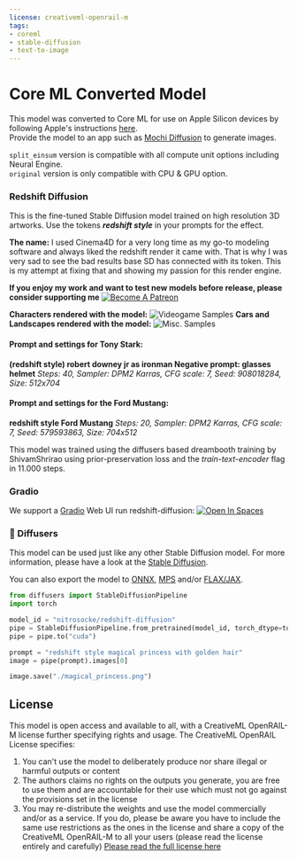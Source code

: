 ```yaml
---
license: creativeml-openrail-m
tags:
- coreml
- stable-diffusion
- text-to-image
---
```


# Core ML Converted Model

This model was converted to Core ML for use on Apple Silicon devices by following Apple's instructions [here](https://github.com/apple/ml-stable-diffusion#-converting-models-to-core-ml).<br>
Provide the model to an app such as [Mochi Diffusion](https://github.com/godly-devotion/MochiDiffusion) to generate images.<br>

`split_einsum` version is compatible with all compute unit options including Neural Engine.<br>
`original` version is only compatible with CPU & GPU option.

### Redshift Diffusion

This is the fine-tuned Stable Diffusion model trained on high resolution 3D artworks.
Use the tokens **_redshift style_** in your prompts for the effect.

**The name:** I used Cinema4D for a very long time as my go-to modeling software and always liked the redshift render it came with. That is why I was very sad to see the bad results base SD has connected with its token. This is my attempt at fixing that and showing my passion for this render engine.

**If you enjoy my work and want to test new models before release, please consider supporting me**
[![Become A Patreon](https://badgen.net/badge/become/a%20patron/F96854)](https://patreon.com/user?u=79196446)

**Characters rendered with the model:**
![Videogame Samples](https://huggingface.co/nitrosocke/redshift-diffusion/resolve/main/images/redshift-diffusion-samples-01s.jpg)
**Cars and Landscapes rendered with the model:**
![Misc. Samples](https://huggingface.co/nitrosocke/redshift-diffusion/resolve/main/images/redshift-diffusion-samples-02s.jpg)

#### Prompt and settings for Tony Stark:
**(redshift style) robert downey jr as ironman Negative prompt: glasses helmet**
_Steps: 40, Sampler: DPM2 Karras, CFG scale: 7, Seed: 908018284, Size: 512x704_

#### Prompt and settings for the Ford Mustang:
**redshift style Ford Mustang**
_Steps: 20, Sampler: DPM2 Karras, CFG scale: 7, Seed: 579593863, Size: 704x512_

This model was trained using the diffusers based dreambooth training by ShivamShrirao using prior-preservation loss and the _train-text-encoder_ flag in 11.000 steps.

### Gradio

We support a [Gradio](https://github.com/gradio-app/gradio) Web UI run redshift-diffusion:
[![Open In Spaces](https://camo.githubusercontent.com/00380c35e60d6b04be65d3d94a58332be5cc93779f630bcdfc18ab9a3a7d3388/68747470733a2f2f696d672e736869656c64732e696f2f62616467652f25463025394625413425393725323048756767696e67253230466163652d5370616365732d626c7565)](https://huggingface.co/spaces/nitrosocke/Redshift-Diffusion-Demo)

### 🧨 Diffusers

This model can be used just like any other Stable Diffusion model. For more information,
please have a look at the [Stable Diffusion](https://huggingface.co/docs/diffusers/api/pipelines/stable_diffusion).

You can also export the model to [ONNX](https://huggingface.co/docs/diffusers/optimization/onnx), [MPS](https://huggingface.co/docs/diffusers/optimization/mps) and/or [FLAX/JAX]().

```python
from diffusers import StableDiffusionPipeline
import torch

model_id = "nitrosocke/redshift-diffusion"
pipe = StableDiffusionPipeline.from_pretrained(model_id, torch_dtype=torch.float16)
pipe = pipe.to("cuda")

prompt = "redshift style magical princess with golden hair"
image = pipe(prompt).images[0]

image.save("./magical_princess.png")
```

## License

This model is open access and available to all, with a CreativeML OpenRAIL-M license further specifying rights and usage.
The CreativeML OpenRAIL License specifies: 

1. You can't use the model to deliberately produce nor share illegal or harmful outputs or content 
2. The authors claims no rights on the outputs you generate, you are free to use them and are accountable for their use which must not go against the provisions set in the license
3. You may re-distribute the weights and use the model commercially and/or as a service. If you do, please be aware you have to include the same use restrictions as the ones in the license and share a copy of the CreativeML OpenRAIL-M to all your users (please read the license entirely and carefully)
[Please read the full license here](https://huggingface.co/spaces/CompVis/stable-diffusion-license)